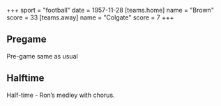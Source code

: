 +++
sport = "football"
date = 1957-11-28
[teams.home]
name = "Brown"
score = 33
[teams.away]
name = "Colgate"
score = 7
+++

## Pregame

Pre-game same as usual

## Halftime

Half-time - Ron’s medley with chorus.
